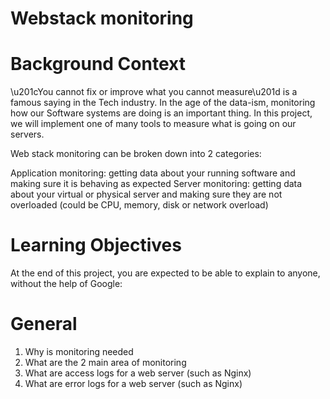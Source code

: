 # Webstack monitoring

# Background Context
\u201cYou cannot fix or improve what you cannot measure\u201d is a famous saying in the Tech industry. In the age of the data-ism, monitoring how our Software systems are doing is an important thing. In this project, we will implement one of many tools to measure what is going on our servers.

Web stack monitoring can be broken down into 2 categories:

Application monitoring: getting data about your running software and making sure it is behaving as expected
Server monitoring: getting data about your virtual or physical server and making sure they are not overloaded (could be CPU, memory, disk or network overload)


# Learning Objectives
At the end of this project, you are expected to be able to explain to anyone, without the help of Google:

# General
1. Why is monitoring needed
2. What are the 2 main area of monitoring
3. What are access logs for a web server (such as Nginx)
4. What are error logs for a web server (such as Nginx)
